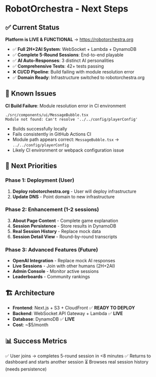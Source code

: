 # RobotOrchestra - Next Steps

## ✅ **Current Status**

**Platform is LIVE & FUNCTIONAL** → https://robotorchestra.org

- ✅ **Full 2H+2AI System**: WebSocket + Lambda + DynamoDB
- ✅ **Complete 5-Round Sessions**: End-to-end playable 
- ✅ **AI Auto-Responses**: 3 distinct AI personalities
- ✅ **Comprehensive Tests**: 42+ tests passing
- ❌ **CI/CD Pipeline**: Build failing with module resolution error
- ✅ **Domain Ready**: Infrastructure switched to robotorchestra.org

## 🚨 **Known Issues**

**CI Build Failure**: Module resolution error in CI environment
```
./src/components/ui/MessageBubble.tsx
Module not found: Can't resolve '../../config/playerConfig'
```
- Builds successfully locally
- Fails consistently in GitHub Actions CI
- Module path appears correct: `MessageBubble.tsx` → `../../config/playerConfig`
- Likely CI environment or webpack configuration issue

## 🎯 **Next Priorities**

### **Phase 1: Deployment (User)**
1. **Deploy robotorchestra.org** - User will deploy infrastructure
2. **Update DNS** - Point domain to new infrastructure

### **Phase 2: Enhancement (1-2 sessions)**
3. **About Page Content** - Complete game explanation
4. **Session Persistence** - Store results in DynamoDB  
5. **Real Session History** - Replace mock data
6. **Session Detail View** - Round-by-round transcripts

### **Phase 3: Advanced Features (Future)**
- **OpenAI Integration** - Replace mock AI responses
- **Live Sessions** - Join with other humans (2H+2AI)
- **Admin Console** - Monitor active sessions
- **Leaderboards** - Community rankings

## 🏗️ **Architecture**

- **Frontend**: Next.js + S3 + CloudFront ✅ **READY TO DEPLOY**
- **Backend**: WebSocket API Gateway + Lambda ✅ **LIVE**
- **Database**: DynamoDB ✅ **LIVE**
- **Cost**: ~$5/month

## 📊 **Success Metrics**

✅ User joins → completes 5-round session in <8 minutes
✅ Returns to dashboard and starts another session
⏳ Browses real session history (needs persistence)
